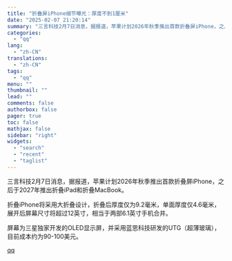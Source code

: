 ```yaml
---
title: "折叠屏iPhone细节曝光：厚度不到1厘米"
date: "2025-02-07 21:20:14"
summary: "三言科技2月7日消息，据报道，苹果计划2026年秋季推出首款折叠屏iPhone，之后于2027年推出..."
categories:
  - "qq"
lang:
  - "zh-CN"
translations:
  - "zh-CN"
tags:
  - "qq"
menu: ""
thumbnail: ""
lead: ""
comments: false
authorbox: false
pager: true
toc: false
mathjax: false
sidebar: "right"
widgets:
  - "search"
  - "recent"
  - "taglist"
---
```


三言科技2月7日消息，据报道，苹果计划2026年秋季推出首款折叠屏iPhone，之后于2027年推出折叠iPad和折叠MacBook。  


折叠iPhone将采用大折叠设计，折叠后厚度仅为9.2毫米，单面厚度仅4.6毫米，展开后屏幕尺寸将超过12英寸，相当于两部6.1英寸手机合并。

屏幕为三星独家开发的OLED显示屏，并采用蓝思科技研发的UTG（超薄玻璃），目前成本约为90-100美元。

[qq](https://new.qq.com/rain/a/20250207A08V2H00)
